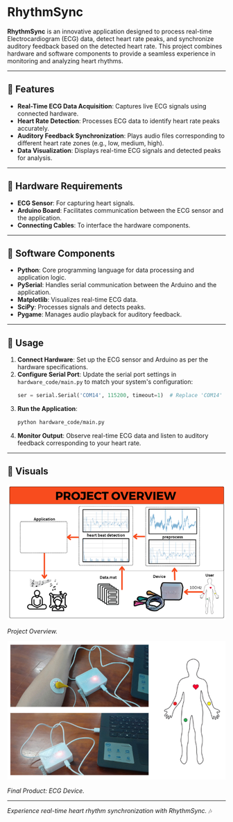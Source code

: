 # RhythmSync

**RhythmSync** is an innovative application designed to process real-time Electrocardiogram (ECG) data, detect heart rate peaks, and synchronize auditory feedback based on the detected heart rate. This project combines hardware and software components to provide a seamless experience in monitoring and analyzing heart rhythms.

---

## 🚀 Features

- **Real-Time ECG Data Acquisition**: Captures live ECG signals using connected hardware.
- **Heart Rate Detection**: Processes ECG data to identify heart rate peaks accurately.
- **Auditory Feedback Synchronization**: Plays audio files corresponding to different heart rate zones (e.g., low, medium, high).
- **Data Visualization**: Displays real-time ECG signals and detected peaks for analysis.

---

## 🔧 Hardware Requirements

- **ECG Sensor**: For capturing heart signals.
- **Arduino Board**: Facilitates communication between the ECG sensor and the application.
- **Connecting Cables**: To interface the hardware components.

---

## 🧳 Software Components

- **Python**: Core programming language for data processing and application logic.
- **PySerial**: Handles serial communication between the Arduino and the application.
- **Matplotlib**: Visualizes real-time ECG data.
- **SciPy**: Processes signals and detects peaks.
- **Pygame**: Manages audio playback for auditory feedback.

---

## 🔧 Usage

1. **Connect Hardware**: Set up the ECG sensor and Arduino as per the hardware specifications.
2. **Configure Serial Port**: Update the serial port settings in `hardware_code/main.py` to match your system's configuration:
   ```python
   ser = serial.Serial('COM14', 115200, timeout=1)  # Replace 'COM14' with your port
   ```
3. **Run the Application**:
   ```bash
   python hardware_code/main.py
   ```
4. **Monitor Output**: Observe real-time ECG data and listen to auditory feedback corresponding to your heart rate.

---

## 🎨 Visuals

![Real-Time ECG Signal](images/Project_Overview.png)

*Project Overview.*

![Heart Rate Peaks](images/ECG_Device.png)

*Final Product: ECG Device.*

---

*Experience real-time heart rhythm synchronization with RhythmSync.* 🎶
